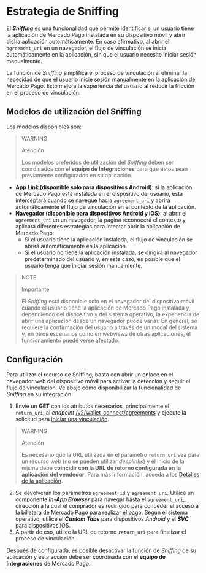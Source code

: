 # Estrategia de Sniffing

El **_Sniffing_** es una funcionalidad que permite identificar si un usuario tiene la aplicación de Mercado Pago instalada en su dispositivo móvil y abrir dicha aplicación automáticamente. En caso afirmativo, al abrir el `agreement_uri` en un navegador, el flujo de vinculación se inicia automáticamente en la aplicación, sin que el usuario necesite iniciar sesión manualmente.

La función de _Sniffing_ simplifica el proceso de vinculación al eliminar la necesidad de que el usuario inicie sesión manualmente en la aplicación de Mercado Pago. Esto mejora la experiencia del usuario al reducir la fricción en el proceso de vinculación.

## Modelos de utilización del Sniffing

Los modelos disponibles son:

> WARNING
>
> Atención
>
> Los modelos preferidos de utilización del _Sniffing_ deben ser coordinados con el **equipo de Integraciones** para que estos sean previamente configurados en su aplicación.

- **App Link (disponible solo para dispositivos Android)**: si la aplicación de Mercado Pago está instalada en el dispositivo del usuario, esta interceptará cuando se navegue hacia `agreement_uri` y abrirá automáticamente el flujo de vinculación en el contexto de la aplicación.
- **Navegador (disponible para dispositivos Android y iOS)**: al abrir el `agreement_uri` en un navegador, la página reconocerá el contexto y aplicará diferentes estrategias para intentar abrir la aplicación de Mercado Pago: <br>
  - Si el usuario tiene la aplicación instalada, el flujo de vinculación se abrirá automáticamente en la aplicación.
  - Si el usuario no tiene la aplicación instalada, se dirigirá al navegador predeterminado del usuario y, en este caso, es posible que el usuario tenga que iniciar sesión manualmente.

> NOTE
>
> Importante
>
> El _Sniffing_ está disponible solo en el navegador del dispositivo móvil cuando el usuario tiene la aplicación de Mercado Pago instalada y, dependiendo del dispositivo y del sistema operativo, la experiencia de abrir una aplicación desde un navegador puede variar. En general, se requiere la confirmación del usuario a través de un modal del sistema y, en otros escenarios como en _webviews_ de otras aplicaciones, el funcionamiento puede verse afectado.

## Configuración

Para utilizar el recurso de Sniffing, basta con abrir un enlace en el navegador web del dispositivo móvil para activar la detección y seguir el flujo de vinculación. Ve abajo cómo disponibilizar la funcionalidad de _Sniffing_ en su integración.

1. Envíe un **GET** con los atributos necesarios, principalmente el `return_uri`, al _endpoint_ [/v2/wallet_connect/agreements](/developers/es/reference/wallet_connect/_wallet_connect_agreements/post) y ejecute la solicitud para [iniciar una vinculación](/developers/es/docs/wallet-connect/account-linking-flow/create-agreement).

> WARNING
>
> Atención
>
> Es necesario que la URL utilizada en el parámetro `return_uri` sea para un recurso _web_ (no se pueden utilizar _deeplinks_) y el inicio de la misma debe **coincidir con la URL de retorno configurada en la aplicación del vendedor**. Para más información, acceda a los [Detalles de la aplicación](/developers/es/guides/additional-content/your-integrations/application-details).

2. Se devolverán los parámetros `agreement_id` y `agreement_uri`. Utilice un componente **_In-App Browser_** para navegar hasta el `agreement_uri`, dirección a la cual el comprador es redirigido para conceder el acceso a la billetera de Mercado Pago para realizar el pago. Según el sistema operativo, utilice el **_Custom Tabs_** para dispositivos _Android_ y el **_SVC_** para dispositivos iOS.
3. A partir de eso, utilice la URL de retorno `return_uri` para finalizar el proceso de vinculación.

Después de configurada, es posible desactivar la función de _Sniffing_ de su aplicación y esta acción debe ser coordinada con el **equipo de Integraciones** de Mercado Pago.